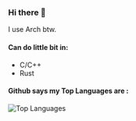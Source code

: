 ### Hi there 👋

I use Arch btw.

#### Can do little bit in:
- C/C++
- Rust

#### Github says my Top Languages are :
![Top Languages](https://github-readme-stats.vercel.app/api/top-langs/?username=commrade-goad&layout=compact&theme=radical)
